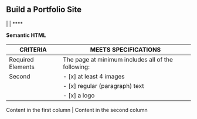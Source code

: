 ## Build a Portfolio Site 

| 
 | ****
>
>
>
>

**Semantic HTML**

CRITERIA | MEETS SPECIFICATIONS
----------------- | ----------------------------------------------------------------------------------------
Required Elements | The page at minimum includes all of the following:
Second           | - [x] at least 4 images                  | - [x] title text (h1, h2, etc.) 
                  | - [x] regular (paragraph) text  
                  | - [x] a logo

Content in the first column | Content in the second column

